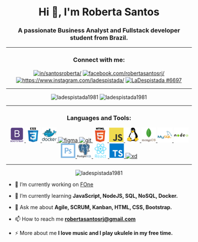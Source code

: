 <h1 align="center">Hi 👋, I'm Roberta Santos</h1>
<h3 align="center">A passionate Business Analyst and Fullstack developer student from Brazil.</h3>

<hr>

<h3 align="center">Connect with me:</h3>
<p align="center">
<a href="https://linkedin.com/in/in/santosroberta/" target="blank"><img align="center" src="https://cdn.jsdelivr.net/npm/simple-icons@3.0.1/icons/linkedin.svg" alt="in/santosroberta/" height="30" width="40" /></a>
<a href="https://fb.com/facebook.com/robertasantosrj/" target="blank"><img align="center" src="https://cdn.jsdelivr.net/npm/simple-icons@3.0.1/icons/facebook.svg" alt="facebook.com/robertasantosrj/" height="30" width="40" /></a>
<a href="https://instagram.com/https://www.instagram.com/ladespistada/" target="blank"><img align="center" src="https://cdn.jsdelivr.net/npm/simple-icons@3.0.1/icons/instagram.svg" alt="https://www.instagram.com/ladespistada/" height="30" width="40" /></a>
<a href="https://discord.gg/LaDespistada #6697" target="blank"><img align="center" src="https://cdn.jsdelivr.net/npm/simple-icons@3.0.1/icons/discord.svg" alt="LaDespistada #6697" height="30" width="40" /></a>
</p>

<hr>

<p align="center">
<img src="https://github-readme-stats.vercel.app/api/top-langs?username=ladespistada1981&show_icons=true&locale=en&layout=compact" alt="ladespistada1981" />
<img src="https://github-readme-streak-stats.herokuapp.com/?user=ladespistada1981&" alt="ladespistada1981" />
</p>

<hr>

<h3 align="center">Languages and Tools:</h3>
<p align="center"> <a href="https://getbootstrap.com" target="_blank"> <img src="https://raw.githubusercontent.com/devicons/devicon/master/icons/bootstrap/bootstrap-plain-wordmark.svg" alt="bootstrap" width="40" height="40"/> </a> <a href="https://www.w3schools.com/css/" target="_blank"> <img src="https://raw.githubusercontent.com/devicons/devicon/master/icons/css3/css3-original-wordmark.svg" alt="css3" width="40" height="40"/> </a> <a href="https://www.docker.com/" target="_blank"> <img src="https://raw.githubusercontent.com/devicons/devicon/master/icons/docker/docker-original-wordmark.svg" alt="docker" width="40" height="40"/> </a> <a href="https://www.figma.com/" target="_blank"> <img src="https://www.vectorlogo.zone/logos/figma/figma-icon.svg" alt="figma" width="40" height="40"/> </a> <a href="https://git-scm.com/" target="_blank"> <img src="https://www.vectorlogo.zone/logos/git-scm/git-scm-icon.svg" alt="git" width="40" height="40"/> </a> <a href="https://www.w3.org/html/" target="_blank"> <img src="https://raw.githubusercontent.com/devicons/devicon/master/icons/html5/html5-original-wordmark.svg" alt="html5" width="40" height="40"/> </a> <a href="https://developer.mozilla.org/en-US/docs/Web/JavaScript" target="_blank"> <img src="https://raw.githubusercontent.com/devicons/devicon/master/icons/javascript/javascript-original.svg" alt="javascript" width="40" height="40"/> </a> <a href="https://www.linux.org/" target="_blank"> <img src="https://raw.githubusercontent.com/devicons/devicon/master/icons/linux/linux-original.svg" alt="linux" width="40" height="40"/> </a> <a href="https://www.mongodb.com/" target="_blank"> <img src="https://raw.githubusercontent.com/devicons/devicon/master/icons/mongodb/mongodb-original-wordmark.svg" alt="mongodb" width="40" height="40"/> </a> <a href="https://www.mysql.com/" target="_blank"> <img src="https://raw.githubusercontent.com/devicons/devicon/master/icons/mysql/mysql-original-wordmark.svg" alt="mysql" width="40" height="40"/> </a> <a href="https://nodejs.org" target="_blank"> <img src="https://raw.githubusercontent.com/devicons/devicon/master/icons/nodejs/nodejs-original-wordmark.svg" alt="nodejs" width="40" height="40"/> </a> <a href="https://www.photoshop.com/en" target="_blank"> <img src="https://raw.githubusercontent.com/devicons/devicon/master/icons/photoshop/photoshop-line.svg" alt="photoshop" width="40" height="40"/> </a> <a href="https://www.postgresql.org" target="_blank"> <img src="https://raw.githubusercontent.com/devicons/devicon/master/icons/postgresql/postgresql-original-wordmark.svg" alt="postgresql" width="40" height="40"/> </a> <a href="https://reactjs.org/" target="_blank"> <img src="https://raw.githubusercontent.com/devicons/devicon/master/icons/react/react-original-wordmark.svg" alt="react" width="40" height="40"/> </a> <a href="https://www.typescriptlang.org/" target="_blank"> <img src="https://raw.githubusercontent.com/devicons/devicon/master/icons/typescript/typescript-original.svg" alt="typescript" width="40" height="40"/> </a> <a href="https://www.adobe.com/products/xd.html" target="_blank"> <img src="https://cdn.worldvectorlogo.com/logos/adobe-xd.svg" alt="xd" width="40" height="40"/> </a> </p>

<hr>

<p align="center"> <img src="https://komarev.com/ghpvc/?username=ladespistada1981&label=Profile%20views&color=0e75b6&style=flat" alt="ladespistada1981" /> </p>

- 🔭 I’m currently working on [FOne](https://github.com/LaDespistada1981/resilia_m4u)

- 🌱 I’m currently learning **JavaScript, NodeJS, SQL, NoSQL, Docker.**

- 💬 Ask me about **Agile, SCRUM, Kanban, HTML, CSS, Bootstrap.**

- 📫 How to reach me **robertasantosrj@gmail.com**

- ⚡ More about me **I love music and I play ukulele in my free time.**
